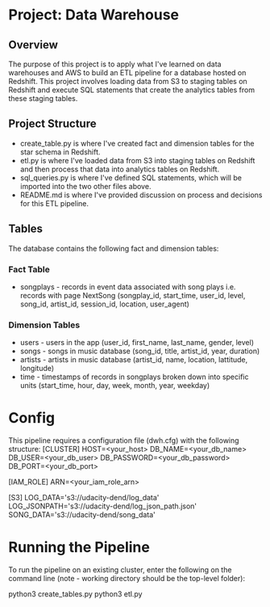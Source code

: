 # Project: Data Warehouse

## Overview

The purpose of this project is to apply what I've learned on data warehouses and AWS to build an ETL pipeline for a database hosted on Redshift. This project involves loading data from S3 to staging tables on Redshift and execute SQL statements that create the analytics tables from these staging tables.
 
## Project Structure

- create_table.py is where I've created fact and dimension tables for the star schema in Redshift.
- etl.py is where I've loaded data from S3 into staging tables on Redshift and then process that data into analytics tables on Redshift.
- sql_queries.py is where I've  defined SQL statements, which will be imported into the two other files above.
- README.md is where I've provided discussion on process and decisions for this ETL pipeline.

## Tables
The database contains the following fact and dimension tables:

### Fact Table
- songplays - records in event data associated with song plays i.e. records with page NextSong (songplay_id, start_time, user_id, level, song_id, artist_id, session_id, location, user_agent)

### Dimension Tables
- users - users in the app (user_id, first_name, last_name, gender, level)
- songs - songs in music database (song_id, title, artist_id, year, duration)
- artists - artists in music database (artist_id, name, location, lattitude, longitude)
- time - timestamps of records in songplays broken down into specific units (start_time, hour, day, week, month, year, weekday)

# Config
This pipeline requires a configuration file (dwh.cfg) with the following structure:
[CLUSTER]
HOST=<your_host>
DB_NAME=<your_db_name>
DB_USER=<your_db_user>
DB_PASSWORD=<your_db_password>
DB_PORT=<your_db_port>

[IAM_ROLE]
ARN=<your_iam_role_arn>

[S3]
LOG_DATA='s3://udacity-dend/log_data'
LOG_JSONPATH='s3://udacity-dend/log_json_path.json'
SONG_DATA='s3://udacity-dend/song_data'

# Running the Pipeline
To run the pipeline on an existing cluster, enter the following on the command line (note - working directory should be the top-level folder):

python3 create_tables.py
python3 etl.py